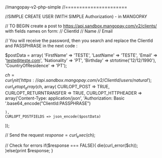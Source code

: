 //mangopay-v2-php-simple
//======================

//SIMPLE  CREATE USER (WITH SIMPLE Authorization) - in MANGOPAY

// TO BEGIN create a post to https://api.sandbox.mangopay.com/v2/clients/ with fields names on form:
// ClientId
// Name
// Email

// You will receive the password, then you search and replace the ClientId and PASSPHRASE in the next code :

$postData = array(
    'FirstName' => 'TESTE',
    'LastName' => 'TESTE',
    'Email' => 'teste@teste.com',
'Nationality' => 'PT',
    'Birthday' => strtotime('12/12/1990'),
    'CountryOfResidence' => 'PT');

$ch = curl_init('https://api.sandbox.mangopay.com/v2/ClientId/users/natural');
curl_setopt_array($ch, array(
    CURLOPT_POST => TRUE,
    CURLOPT_RETURNTRANSFER => TRUE,
    CURLOPT_HTTPHEADER => array('Content-Type: application/json',
        'Authorization: Basic '.base64_encode("ClientId:PASSPHRASE")
        
    ),
    CURLOPT_POSTFIELDS => json_encode($postData)
));

// Send the request
$response = curl_exec($ch);

// Check for errors
if($response === FALSE){
    die(curl_error($ch));
}else{print $response; }

